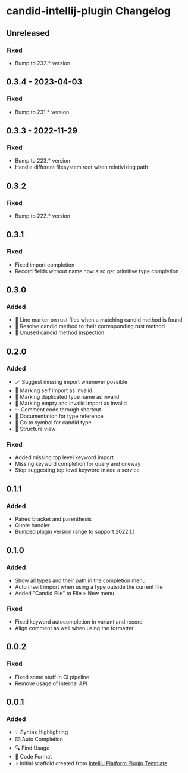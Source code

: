 <!-- Keep a Changelog guide -> https://keepachangelog.com -->

# candid-intellij-plugin Changelog

## Unreleased

### Fixed
- Bump to 232.* version

## 0.3.4 - 2023-04-03

### Fixed
- Bump to 231.* version

## 0.3.3 - 2022-11-29

### Fixed
- Bump to 223.* version
- Handle different filesystem root when relativizing path

## 0.3.2

### Fixed
- Bump to 222.* version

## 0.3.1

### Fixed
- Fixed import completion
- Record fields without name now also get primitive type completion

## 0.3.0

### Added
- 🔧 Line marker on rust files when a matching candid method is found
- 🔧 Resolve candid method to their corresponding rust method
- 🧐 Unused candid method inspection

## 0.2.0

### Added
- 🪄 Suggest missing import whenever possible
- ️🧐 Marking self import as invalid
- ️🧐 Marking duplicated type name as invalid
- ️🧐 Marking empty and invalid import as invalid
- ✨ Comment code through shortcut
- 📝 Documentation for type reference
- 🔎 Go to symbol for candid type
- 📝 Structure view

### Fixed
- Added missing top level keyword import
- Missing keyword completion for query and oneway
- Stop suggesting top level keyword inside a service

## 0.1.1

### Added
- Paired bracket and parenthesis
- Quote handler
- Bumped plugin version range to support 2022.1.1

## 0.1.0

### Added
- Show all types and their path in the completion menu
- Auto insert import when using a type outside the current file
- Added "Candid File" to File > New menu

### Fixed
- Fixed keyword autocompletion in variant and record
- Align comment as well when using the formatter

## 0.0.2

### Fixed
- Fixed some stuff in CI pipeline
- Remove usage of internal API

## 0.0.1

### Added
- 💡 Syntax Highlighting
- ⌨️ Auto Completion
- 🔍 Find Usage
- 💄 Code Format
- ⚡ Initial scaffold created from [IntelliJ Platform Plugin Template](https://github.com/JetBrains/intellij-platform-plugin-template)
